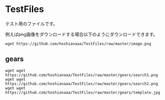 # TestFiles
テスト用のファイルです。

例えばpng画像をダウンロードする場合以下のようにダウンロードできます。

```
wget https://github.com/hoshianaaa/TestFiles/raw/master/image.png
```

## gears

```
wget wget https://github.com/hoshianaaa/TestFiles/raw/master/gears/search1.png
wget wget https://github.com/hoshianaaa/TestFiles/raw/master/gears/search2.png
wget wget https://github.com/hoshianaaa/TestFiles/raw/master/gears/template.jpg
```
